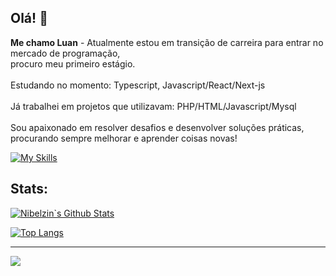 ## Olá! 👋
**Me chamo Luan** - Atualmente estou em transição de carreira para entrar no mercado de programação,<br>procuro meu primeiro estágio.<br><br>Estudando no momento: Typescript, Javascript/React/Next-js<br><br>Já trabalhei em projetos que utilizavam: PHP/HTML/Javascript/Mysql<br><br>Sou apaixonado em resolver desafios e desenvolver soluções práticas,<br>procurando sempre melhorar e aprender coisas novas!

[![My Skills](https://skillicons.dev/icons?i=js,ts,react,next,tailwind,figma,prisma,postgres,mysql)](https://skillicons.dev)

## Stats:
[![Nibelzin`s Github Stats](https://github-readme-stats.vercel.app/api?username=nibelzin&show_icons=true&theme=dark)](https://github.com/anuraghazra/github-readme-stats)

[![Top Langs](https://github-readme-stats.vercel.app/api/top-langs/?username=nibelzin&theme=dark&layout=compact)](https://github.com/anuraghazra/github-readme-stats)

---
[![](https://visitcount.itsvg.in/api?id=Nibelzin&icon=0&color=0)](https://visitcount.itsvg.in)

